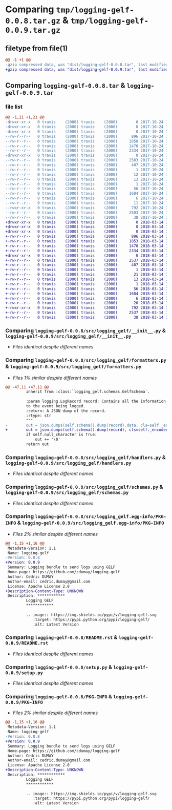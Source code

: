 # Comparing `tmp/logging-gelf-0.0.8.tar.gz` & `tmp/logging-gelf-0.0.9.tar.gz`

## filetype from file(1)

```diff
@@ -1 +1 @@
-gzip compressed data, was "dist/logging-gelf-0.0.8.tar", last modified: Tue Oct 24 10:15:54 2017, max compression
+gzip compressed data, was "dist/logging-gelf-0.0.9.tar", last modified: Wed Mar 14 16:50:33 2018, max compression
```

## Comparing `logging-gelf-0.0.8.tar` & `logging-gelf-0.0.9.tar`

### file list

```diff
@@ -1,21 +1,21 @@
-drwxr-xr-x   0 travis    (2000) travis    (2000)        0 2017-10-24 10:15:54.000000 logging-gelf-0.0.8/
-drwxr-xr-x   0 travis    (2000) travis    (2000)        0 2017-10-24 10:15:54.000000 logging-gelf-0.0.8/src/
-drwxr-xr-x   0 travis    (2000) travis    (2000)        0 2017-10-24 10:15:54.000000 logging-gelf-0.0.8/src/logging_gelf/
--rw-r--r--   0 travis    (2000) travis    (2000)      896 2017-10-24 10:15:30.000000 logging-gelf-0.0.8/src/logging_gelf/__init__.py
--rw-r--r--   0 travis    (2000) travis    (2000)     1858 2017-10-24 10:15:30.000000 logging-gelf-0.0.8/src/logging_gelf/formatters.py
--rw-r--r--   0 travis    (2000) travis    (2000)     1470 2017-10-24 10:15:30.000000 logging-gelf-0.0.8/src/logging_gelf/handlers.py
--rw-r--r--   0 travis    (2000) travis    (2000)     2334 2017-10-24 10:15:30.000000 logging-gelf-0.0.8/src/logging_gelf/schemas.py
-drwxr-xr-x   0 travis    (2000) travis    (2000)        0 2017-10-24 10:15:54.000000 logging-gelf-0.0.8/src/logging_gelf.egg-info/
--rw-r--r--   0 travis    (2000) travis    (2000)     2503 2017-10-24 10:15:54.000000 logging-gelf-0.0.8/src/logging_gelf.egg-info/PKG-INFO
--rw-r--r--   0 travis    (2000) travis    (2000)      407 2017-10-24 10:15:54.000000 logging-gelf-0.0.8/src/logging_gelf.egg-info/SOURCES.txt
--rw-r--r--   0 travis    (2000) travis    (2000)        1 2017-10-24 10:15:54.000000 logging-gelf-0.0.8/src/logging_gelf.egg-info/dependency_links.txt
--rw-r--r--   0 travis    (2000) travis    (2000)       12 2017-10-24 10:15:54.000000 logging-gelf-0.0.8/src/logging_gelf.egg-info/requires.txt
--rw-r--r--   0 travis    (2000) travis    (2000)       13 2017-10-24 10:15:54.000000 logging-gelf-0.0.8/src/logging_gelf.egg-info/top_level.txt
--rw-r--r--   0 travis    (2000) travis    (2000)        1 2017-10-24 10:15:54.000000 logging-gelf-0.0.8/src/logging_gelf.egg-info/zip-safe
--rw-r--r--   0 travis    (2000) travis    (2000)       56 2017-10-24 10:15:30.000000 logging-gelf-0.0.8/MANIFEST.in
--rw-r--r--   0 travis    (2000) travis    (2000)     1684 2017-10-24 10:15:30.000000 logging-gelf-0.0.8/README.rst
--rw-r--r--   0 travis    (2000) travis    (2000)        6 2017-10-24 10:15:30.000000 logging-gelf-0.0.8/VERSION
--rw-r--r--   0 travis    (2000) travis    (2000)       11 2017-10-24 10:15:30.000000 logging-gelf-0.0.8/requirements.txt
--rwxr-xr-x   0 travis    (2000) travis    (2000)      792 2017-10-24 10:15:30.000000 logging-gelf-0.0.8/setup.py
--rw-r--r--   0 travis    (2000) travis    (2000)     2503 2017-10-24 10:15:54.000000 logging-gelf-0.0.8/PKG-INFO
--rw-r--r--   0 travis    (2000) travis    (2000)       38 2017-10-24 10:15:54.000000 logging-gelf-0.0.8/setup.cfg
+drwxr-xr-x   0 travis    (2000) travis    (2000)        0 2018-03-14 16:50:33.000000 logging-gelf-0.0.9/
+drwxr-xr-x   0 travis    (2000) travis    (2000)        0 2018-03-14 16:50:33.000000 logging-gelf-0.0.9/src/
+drwxr-xr-x   0 travis    (2000) travis    (2000)        0 2018-03-14 16:50:33.000000 logging-gelf-0.0.9/src/logging_gelf/
+-rw-r--r--   0 travis    (2000) travis    (2000)      896 2018-03-14 16:50:10.000000 logging-gelf-0.0.9/src/logging_gelf/__init__.py
+-rw-r--r--   0 travis    (2000) travis    (2000)     1853 2018-03-14 16:50:10.000000 logging-gelf-0.0.9/src/logging_gelf/formatters.py
+-rw-r--r--   0 travis    (2000) travis    (2000)     1470 2018-03-14 16:50:10.000000 logging-gelf-0.0.9/src/logging_gelf/handlers.py
+-rw-r--r--   0 travis    (2000) travis    (2000)     2334 2018-03-14 16:50:10.000000 logging-gelf-0.0.9/src/logging_gelf/schemas.py
+drwxr-xr-x   0 travis    (2000) travis    (2000)        0 2018-03-14 16:50:33.000000 logging-gelf-0.0.9/src/logging_gelf.egg-info/
+-rw-r--r--   0 travis    (2000) travis    (2000)     2537 2018-03-14 16:50:33.000000 logging-gelf-0.0.9/src/logging_gelf.egg-info/PKG-INFO
+-rw-r--r--   0 travis    (2000) travis    (2000)      407 2018-03-14 16:50:33.000000 logging-gelf-0.0.9/src/logging_gelf.egg-info/SOURCES.txt
+-rw-r--r--   0 travis    (2000) travis    (2000)        1 2018-03-14 16:50:33.000000 logging-gelf-0.0.9/src/logging_gelf.egg-info/dependency_links.txt
+-rw-r--r--   0 travis    (2000) travis    (2000)       21 2018-03-14 16:50:33.000000 logging-gelf-0.0.9/src/logging_gelf.egg-info/requires.txt
+-rw-r--r--   0 travis    (2000) travis    (2000)       13 2018-03-14 16:50:33.000000 logging-gelf-0.0.9/src/logging_gelf.egg-info/top_level.txt
+-rw-r--r--   0 travis    (2000) travis    (2000)        1 2018-03-14 16:50:33.000000 logging-gelf-0.0.9/src/logging_gelf.egg-info/zip-safe
+-rw-r--r--   0 travis    (2000) travis    (2000)       56 2018-03-14 16:50:10.000000 logging-gelf-0.0.9/MANIFEST.in
+-rw-r--r--   0 travis    (2000) travis    (2000)     1684 2018-03-14 16:50:10.000000 logging-gelf-0.0.9/README.rst
+-rw-r--r--   0 travis    (2000) travis    (2000)        6 2018-03-14 16:50:10.000000 logging-gelf-0.0.9/VERSION
+-rw-r--r--   0 travis    (2000) travis    (2000)       20 2018-03-14 16:50:10.000000 logging-gelf-0.0.9/requirements.txt
+-rwxr-xr-x   0 travis    (2000) travis    (2000)      792 2018-03-14 16:50:10.000000 logging-gelf-0.0.9/setup.py
+-rw-r--r--   0 travis    (2000) travis    (2000)     2537 2018-03-14 16:50:33.000000 logging-gelf-0.0.9/PKG-INFO
+-rw-r--r--   0 travis    (2000) travis    (2000)       38 2018-03-14 16:50:33.000000 logging-gelf-0.0.9/setup.cfg
```

### Comparing `logging-gelf-0.0.8/src/logging_gelf/__init__.py` & `logging-gelf-0.0.9/src/logging_gelf/__init__.py`

 * *Files identical despite different names*

### Comparing `logging-gelf-0.0.8/src/logging_gelf/formatters.py` & `logging-gelf-0.0.9/src/logging_gelf/formatters.py`

 * *Files 1% similar despite different names*

```diff
@@ -47,11 +47,11 @@
         inherit from :class:`logging_gelf.schemas.GelfSchema`.
 
         :param logging.LogRecord record: Contains all the information pertinent
         to the event being logged.
         :return: A JSON dump of the record.
         :rtype: str
         """
-        out = json.dumps(self.schema().dump(record).data, cls=self._encoder_cls)
+        out = json.dumps(self.schema().dump(record), cls=self._encoder_cls)
         if self.null_character is True:
             out += '\0'
         return out
```

### Comparing `logging-gelf-0.0.8/src/logging_gelf/handlers.py` & `logging-gelf-0.0.9/src/logging_gelf/handlers.py`

 * *Files identical despite different names*

### Comparing `logging-gelf-0.0.8/src/logging_gelf/schemas.py` & `logging-gelf-0.0.9/src/logging_gelf/schemas.py`

 * *Files identical despite different names*

### Comparing `logging-gelf-0.0.8/src/logging_gelf.egg-info/PKG-INFO` & `logging-gelf-0.0.9/src/logging_gelf.egg-info/PKG-INFO`

 * *Files 2% similar despite different names*

```diff
@@ -1,15 +1,16 @@
 Metadata-Version: 1.1
 Name: logging-gelf
-Version: 0.0.8
+Version: 0.0.9
 Summary: Logging bundle to send logs using GELF
 Home-page: https://github.com/cdumay/logging-gelf
 Author: Cedric DUMAY
 Author-email: cedric.dumay@gmail.com
 License: Apache License 2.0
+Description-Content-Type: UNKNOWN
 Description: ************
         Logging GELF
         ************
         
         .. image:: https://img.shields.io/pypi/v/logging-gelf.svg
            :target: https://pypi.python.org/pypi/logging-gelf/
            :alt: Latest Version
```

### Comparing `logging-gelf-0.0.8/README.rst` & `logging-gelf-0.0.9/README.rst`

 * *Files identical despite different names*

### Comparing `logging-gelf-0.0.8/setup.py` & `logging-gelf-0.0.9/setup.py`

 * *Files identical despite different names*

### Comparing `logging-gelf-0.0.8/PKG-INFO` & `logging-gelf-0.0.9/PKG-INFO`

 * *Files 2% similar despite different names*

```diff
@@ -1,15 +1,16 @@
 Metadata-Version: 1.1
 Name: logging-gelf
-Version: 0.0.8
+Version: 0.0.9
 Summary: Logging bundle to send logs using GELF
 Home-page: https://github.com/cdumay/logging-gelf
 Author: Cedric DUMAY
 Author-email: cedric.dumay@gmail.com
 License: Apache License 2.0
+Description-Content-Type: UNKNOWN
 Description: ************
         Logging GELF
         ************
         
         .. image:: https://img.shields.io/pypi/v/logging-gelf.svg
            :target: https://pypi.python.org/pypi/logging-gelf/
            :alt: Latest Version
```

